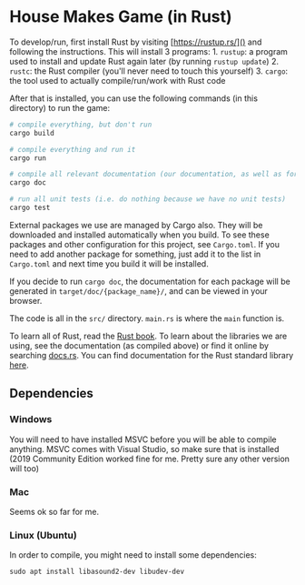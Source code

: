 # House Makes Game (in Rust)

To develop/run, first install Rust by visiting [https://rustup.rs/]() and following the instructions. 
This will install 3 programs:
    1.  `rustup`: a program used to install and update Rust again later (by running `rustup update`)
    2.  `rustc`: the Rust compiler (you'll never need to touch this yourself)
    3.  `cargo`: the tool used to actually compile/run/work with Rust code

After that is installed, you can use the following commands (in this directory) to run the game:

```sh
# compile everything, but don't run
cargo build

# compile everything and run it
cargo run

# compile all relevant documentation (our documentation, as well as for all the packages we use)
cargo doc

# run all unit tests (i.e. do nothing because we have no unit tests)
cargo test
```

External packages we use are managed by Cargo also. They will be downloaded and installed automatically when you build.
To see these packages and other configuration for this project, see `Cargo.toml`. If you need to add another package 
for something, just add it to the list in `Cargo.toml` and next time you build it will be installed.

If you decide to run `cargo doc`, the documentation for each package will be generated in 
`target/doc/{package_name}/`, and can be viewed in your browser.

The code is all in the `src/` directory. `main.rs` is where the `main` function is.

To learn all of Rust, read the [Rust book](https://doc.rust-lang.org/book/). To learn about the libraries we are using, 
see the documentation (as compiled above) or find it online by searching [docs.rs](https://docs.rs/). You can find 
documentation for the Rust standard library [here](https://doc.rust-lang.org/std/).

## Dependencies

### Windows

You will need to have installed MSVC before you will be able to compile anything. MSVC comes with Visual Studio, so make
sure that is installed (2019 Community Edition worked fine for me. Pretty sure any other version will too)

### Mac

Seems ok so far for me.

### Linux (Ubuntu)

In order to compile, you might need to install some dependencies:

```
sudo apt install libasound2-dev libudev-dev
```
